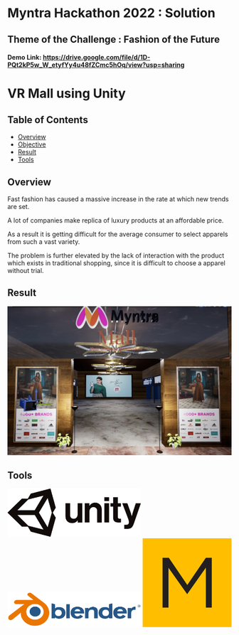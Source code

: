 # Myntra Hackathon 2022 : Solution

## Theme of the Challenge : Fashion of the Future
#### Demo Link: https://drive.google.com/file/d/1D-PQt2kP5w_W_etyfYy4u48fZCmc5hOq/view?usp=sharing

# VR Mall using Unity
## Table of Contents
- [Overview](#Overview)
- [Objective](#Objective)
- [Result](#Result)
- [Tools](#Tools)

## Overview
Fast fashion has caused a massive increase in the rate at which new trends are set.

A lot of companies make replica of luxury products at an affordable price. 

As a result it is getting difficult for the average consumer to select apparels from such a vast variety. 

The problem is further elevated by the lack of interaction with the product which exists in traditional shopping, since it is difficult to choose a apparel without trial.

## Result
<a href="https://github.com/Kedar-V/VR-Mall-using-Unity/blob/main/VRMallPPT.pdf" class="image fit" ><img src="https://github.com/Kedar-V/VR-Mall-using-Unity/blob/main/img_vr/entrance.png" alt=""></a>

## Tools

<img src="https://github.com/Kedar-V/VR-Mall-using-Unity/blob/main/img_vr/Unity.png" width="300"/>
<img src="https://github.com/Kedar-V/VR-Mall-using-Unity/blob/main/img_vr/Blender.png" width="300"/>
<img src="https://github.com/Kedar-V/VR-Mall-using-Unity/blob/main/img_vr/marvelous-designer-logo.png" width="200"/>
